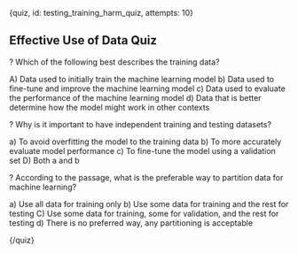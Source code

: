 
{quiz, id: testing_training_harm_quiz, attempts: 10}

## Effective Use of Data Quiz

? Which of the following best describes the training data?

A) Data used to initially train the machine learning model
b) Data used to fine-tune and improve the machine learning model
c) Data used to evaluate the performance of the machine learning model
d) Data that is better determine how the model might work in other contexts

? Why is it important to have independent training and testing datasets?

a) To avoid overfitting the model to the training data
b) To more accurately evaluate model performance
c) To fine-tune the model using a validation set
D) Both a and b

? According to the passage, what is the preferable way to partition data for machine learning?

a) Use all data for training only
b) Use some data for training and the rest for testing
C) Use some data for training, some for validation, and the rest for testing
d) There is no preferred way, any partitioning is acceptable


{/quiz}
